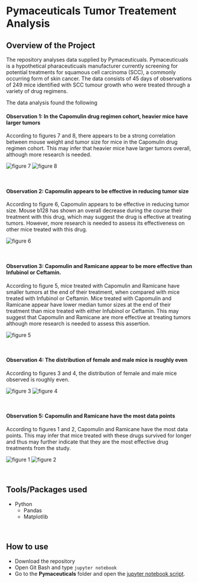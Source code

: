 # Pymaceuticals Tumor Treatement Analysis

## Overview of the Project
The repository analyses data supplied by Pymaceuticuals. Pymaceuticuals is a hypothetical pharaceuticuals manufacturer currently screening for potential treatments for squamous cell carcinoma (SCC), a commonly occurring form of skin cancer. The data consists of 45 days of observations of 249 mice identified with SCC tumour growth who were treated through a variety of drug regimens.

The data analysis found the following
#### Observation 1: In the Capomulin drug regimen cohort, heavier mice have larger tumors
According to figures 7 and 8, there appears to be a strong correlation between mouse weight and tumor size for mice in the Capomulin drug regimen cohort. This may infer that heavier mice have larger tumors overall, although more research is needed.

![figure 7](images/figure-7.PNG)
![figure 8](images/figure-8.PNG)

<br>

#### Observation 2: Capomulin appears to be effective in reducing tumor size
According to figure 6, Capomulin appears to be effective in reducing tumor size. Mouse b128 has shown an overall decrease during the course their treatment with this drug, which may suggest the drug is effective at treating tumors. However, more research is needed to assess its effectiveness on other mice treated with this drug.

![figure 6](images/figure-6.PNG)

<br>

#### Observation 3: Capomulin and Ramicane appear to be more effective than Infubinol or Ceftamin.
According to figure 5, mice treated with Capomulin and Ramicane have smaller tumors at the end of their treatment, when compared with mice treated with Infubinol or Ceftamin. Mice treated with Capomulin and Ramicane appear have lower median tumor sizes at the end of their treatment than mice treated with either Infubinol or Ceftamin. This may suggest that Capomulin and Ramicane are more effective at treating tumors although more research is needed to assess this assertion.

![figure 5](images/figure-5.PNG)

<br>

#### Observation 4: The distribution of female and male mice is roughly even
According to figures 3 and 4, the distribution of female and male mice observed is roughly even.

![figure 3](images/figure-3.PNG)
![figure 4](images/figure-4.PNG)

<br>

#### Observation 5: Capomulin and Ramicane have the most data points
According to figures 1 and 2, Capomulin and Ramicane have the most data points. This may infer that mice treated with these drugs survived for longer and thus may further indicate that they are the most effective drug treatments from the study.

![figure 1](images/figure-3.PNG)
![figure 2](images/figure-4.PNG)

<br>

## Tools/Packages used
- Python
  - Pandas
  - Matplotlib

<br>

## How to use
- Download the repository
- Open Git Bash and type `jupyter notebook`
- Go to the **Pymaceuticals** folder and open the [jupyter notebook script](Pymaceuticals/pymaceuticals_James-Akerman.ipynb).
